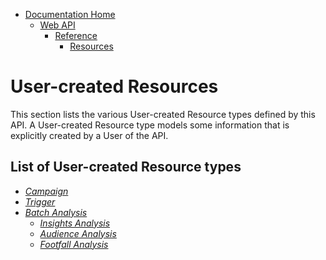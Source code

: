 * [Documentation Home](../../../../README.md)  
  * [Web API](../../../index.md)  
    * [Reference](../../index.md)
        * [Resources](../index.md)
        
# User-created Resources

This section lists the various User-created Resource types defined by this API.
A User-created Resource type models some information that is explicitly created by a User of the API.

## List of User-created Resource types

* [*Campaign*](campaign.md)
* [*Trigger*](trigger.md)
* [*Batch Analysis*](batch-analysis.md)
    * [*Insights Analysis*](insights-analysis.md)
    * [*Audience Analysis*](audience-analysis.md)
    * [*Footfall Analysis*](campaign-footfall.md)
